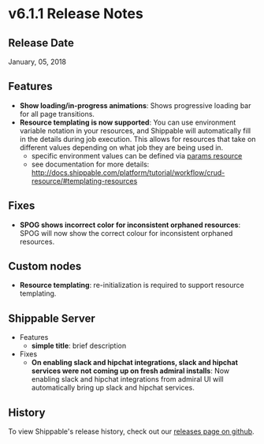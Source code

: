 # v6.1.1 Release Notes

## Release Date
January, 05, 2018

## Features
  - **Show loading/in-progress animations**: Shows progressive loading bar for all page transitions.
  - **Resource templating is now supported**: You can use environment variable notation in your resources, and Shippable will automatically fill in the details during job execution.  This allows for resources that take on different values depending on what job they are being used in.
      - specific environment values can be defined via [params resource](http://docs.shippable.com/platform/workflow/resource/params/)
      - see documentation for more details: http://docs.shippable.com/platform/tutorial/workflow/crud-resource/#templating-resources

## Fixes
  - **SPOG shows incorrect color for inconsistent orphaned resources**: SPOG will now show the correct colour for inconsistent orphaned resources.

## Custom nodes
  - **Resource templating**: re-initialization is required to support resource templating.

## Shippable Server

  - Features
      - **simple title**: brief description
  - Fixes
    - **On enabling slack and hipchat integrations, slack and hipchat services were not coming up on fresh admiral installs**: Now enabling slack and hipchat integrations from admiral UI will automatically bring up slack and hipchat services.

## History

To view Shippable's release history, check out our [releases page on github](https://github.com/Shippable/admiral/releases).

